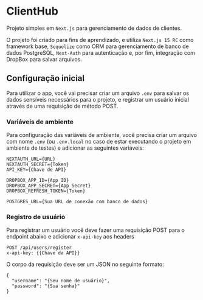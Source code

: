 # ClientHub
Projeto simples em `Next.js` para gerenciamento de dados de clientes.

O projeto foi criado para fins de aprendizado, e utiliza `Next.js 15 RC` como framework base, `Sequelize` como ORM para gerenciamento de banco de dados PostgreSQL, `Next-Auth` para autenticação e, por fim, integração com DropBox para salvar arquivos.

## Configuração inicial
Para utilizar o app, você vai precisar criar um arquivo `.env` para salvar os dados sensíveis necessários para o projeto, e registrar um usuário inicial através de uma requisição de método POST.

### Variáveis de ambiente
Para configuração das variáveis de ambiente, você precisa criar um arquivo com nome `.env` (ou `.env.local` no caso de estar executando o projeto em ambiente de testes) e adicionar as seguintes variáveis:
```
NEXTAUTH_URL={URL}
NEXTAUTH_SECRET={Token}
API_KEY={Chave de API}

DROPBOX_APP_ID={App ID}
DROPBOX_APP_SECRET={App Secret}
DROPBOX_REFRESH_TOKEN={Token}

POSTGRES_URL={Sua URL de conexão com banco de dados}
```

### Registro de usuário
Para registrar um usuário você deve fazer uma requisição POST para o endpoint abaixo e adicionar `x-api-key` aos headers
```http
POST /api/users/register
x-api-key: {{Chave da API}}
```
O corpo da requisição deve ser um JSON no seguinte formato:
```
{
  "username": "{Seu nome de usuário}",
  "password": "{Sua senha}"
}
```
